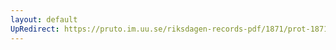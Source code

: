 ```yaml
---
layout: default
UpRedirect: https://pruto.im.uu.se/riksdagen-records-pdf/1871/prot-1871-urtima-ak--927/prot-1871-urtima-ak--927_000.pdf
---
```


